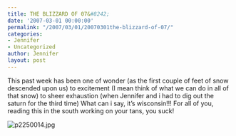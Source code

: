```yaml
---
title: THE BLIZZARD OF 07&#8242;
date: '2007-03-01 00:00:00'
permalink: "/2007/03/01/20070301the-blizzard-of-07/"
categories:
- Jennifer
- Uncategorized
author: Jennifer
layout: post
---
```


This past week has been one of wonder (as the first couple of feet of snow descended upon us) to excitement (I mean think of what we can do in all of that snow) to sheer exhaustion (when Jennifer and i had to dig out the saturn for the third time) What can i say, it&#8217;s wisconsin!!! For all of you, reading this in the south working on your tans, you suck!

<img id="image129" alt="p2250014.jpg" src="http://static.squarespace.com/static/50db6bb3e4b015296cd43789/50dfa5b1e4b0dc6320e0b5ea/50dfa5b1e4b0dc6320e0b65e/1172765571000/?format=original" />
